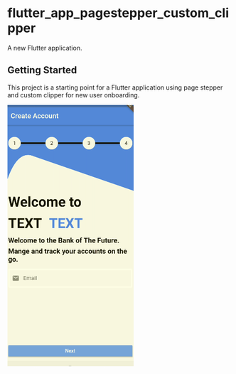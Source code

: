 # flutter_app_pagestepper_custom_clipper

A new Flutter application.

## Getting Started

This project is a starting point for a Flutter application using page stepper and custom clipper for new user onboarding.

![](flow_clipper_gif.gif)
